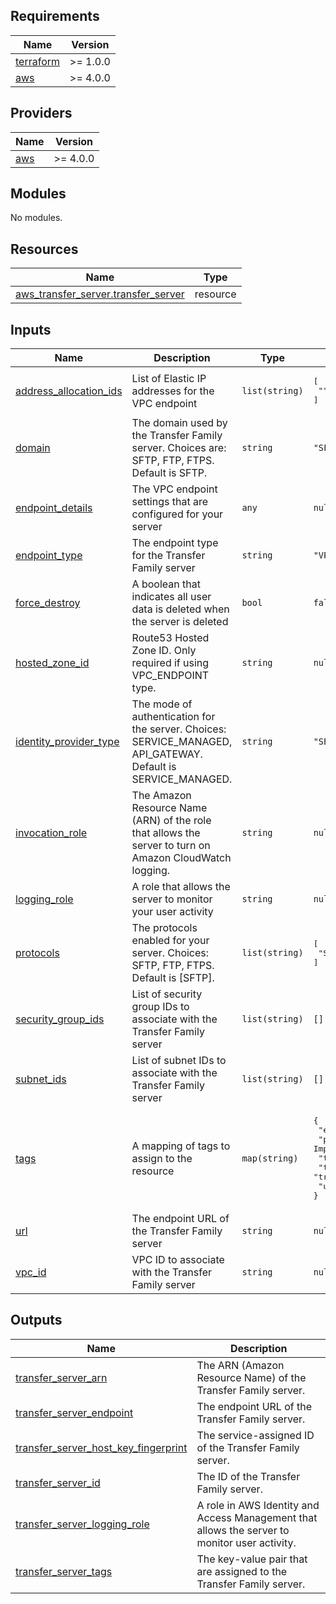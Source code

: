 <!-- BEGIN_TF_DOCS -->
## Requirements

| Name | Version |
|------|---------|
| <a name="requirement_terraform"></a> [terraform](#requirement\_terraform) | >= 1.0.0 |
| <a name="requirement_aws"></a> [aws](#requirement\_aws) | >= 4.0.0 |

## Providers

| Name | Version |
|------|---------|
| <a name="provider_aws"></a> [aws](#provider\_aws) | >= 4.0.0 |

## Modules

No modules.

## Resources

| Name | Type |
|------|------|
| [aws_transfer_server.transfer_server](https://registry.terraform.io/providers/hashicorp/aws/latest/docs/resources/transfer_server) | resource |

## Inputs

| Name | Description | Type | Default | Required |
|------|-------------|------|---------|:--------:|
| <a name="input_address_allocation_ids"></a> [address\_allocation\_ids](#input\_address\_allocation\_ids) | List of Elastic IP addresses for the VPC endpoint | `list(string)` | <pre>[<br>  ""<br>]</pre> | no |
| <a name="input_domain"></a> [domain](#input\_domain) | The domain used by the Transfer Family server. Choices are: SFTP, FTP, FTPS. Default is SFTP. | `string` | `"SFTP"` | no |
| <a name="input_endpoint_details"></a> [endpoint\_details](#input\_endpoint\_details) | The VPC endpoint settings that are configured for your server | `any` | `null` | no |
| <a name="input_endpoint_type"></a> [endpoint\_type](#input\_endpoint\_type) | The endpoint type for the Transfer Family server | `string` | `"VPC"` | no |
| <a name="input_force_destroy"></a> [force\_destroy](#input\_force\_destroy) | A boolean that indicates all user data is deleted when the server is deleted | `bool` | `false` | no |
| <a name="input_hosted_zone_id"></a> [hosted\_zone\_id](#input\_hosted\_zone\_id) | Route53 Hosted Zone ID. Only required if using VPC\_ENDPOINT type. | `string` | `null` | no |
| <a name="input_identity_provider_type"></a> [identity\_provider\_type](#input\_identity\_provider\_type) | The mode of authentication for the server. Choices: SERVICE\_MANAGED, API\_GATEWAY. Default is SERVICE\_MANAGED. | `string` | `"SERVICE_MANAGED"` | no |
| <a name="input_invocation_role"></a> [invocation\_role](#input\_invocation\_role) | The Amazon Resource Name (ARN) of the role that allows the server to turn on Amazon CloudWatch logging. | `string` | `null` | no |
| <a name="input_logging_role"></a> [logging\_role](#input\_logging\_role) | A role that allows the server to monitor your user activity | `string` | `null` | no |
| <a name="input_protocols"></a> [protocols](#input\_protocols) | The protocols enabled for your server. Choices: SFTP, FTP, FTPS. Default is [SFTP]. | `list(string)` | <pre>[<br>  "SFTP"<br>]</pre> | no |
| <a name="input_security_group_ids"></a> [security\_group\_ids](#input\_security\_group\_ids) | List of security group IDs to associate with the Transfer Family server | `list(string)` | `[]` | no |
| <a name="input_subnet_ids"></a> [subnet\_ids](#input\_subnet\_ids) | List of subnet IDs to associate with the Transfer Family server | `list(string)` | `[]` | no |
| <a name="input_tags"></a> [tags](#input\_tags) | A mapping of tags to assign to the resource | `map(string)` | <pre>{<br>  "environment": "prod",<br>  "project": "SIEM Implementation",<br>  "team": "Security Team",<br>  "terraform": "true",<br>  "used_by": "ThinkStack"<br>}</pre> | no |
| <a name="input_url"></a> [url](#input\_url) | The endpoint URL of the Transfer Family server | `string` | `null` | no |
| <a name="input_vpc_id"></a> [vpc\_id](#input\_vpc\_id) | VPC ID to associate with the Transfer Family server | `string` | `null` | no |

## Outputs

| Name | Description |
|------|-------------|
| <a name="output_transfer_server_arn"></a> [transfer\_server\_arn](#output\_transfer\_server\_arn) | The ARN (Amazon Resource Name) of the Transfer Family server. |
| <a name="output_transfer_server_endpoint"></a> [transfer\_server\_endpoint](#output\_transfer\_server\_endpoint) | The endpoint URL of the Transfer Family server. |
| <a name="output_transfer_server_host_key_fingerprint"></a> [transfer\_server\_host\_key\_fingerprint](#output\_transfer\_server\_host\_key\_fingerprint) | The service-assigned ID of the Transfer Family server. |
| <a name="output_transfer_server_id"></a> [transfer\_server\_id](#output\_transfer\_server\_id) | The ID of the Transfer Family server. |
| <a name="output_transfer_server_logging_role"></a> [transfer\_server\_logging\_role](#output\_transfer\_server\_logging\_role) | A role in AWS Identity and Access Management that allows the server to monitor user activity. |
| <a name="output_transfer_server_tags"></a> [transfer\_server\_tags](#output\_transfer\_server\_tags) | The key-value pair that are assigned to the Transfer Family server. |
<!-- END_TF_DOCS -->